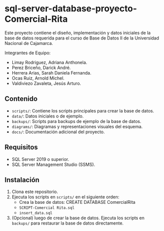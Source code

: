 # sql-server-database-proyecto-Comercial-Rita
Este proyecto contiene el diseño, implementación y datos iniciales de la base de datos requerida para el curso de Base de Datos II de la Universidad Nacional de Cajamarca.

Integrantes de Equipo:
- Limay Rodriguez, Adriana Anthonela.
- Perez Briceño, Darick André.
- Herrera Arias, Sarah Daniela Fernanda.
- Ocas Ruiz, Arnold Michel.
- Valdiviezo Zavaleta, Jesús Arturo.

## Contenido  
- `scripts/`: Contiene los scripts principales para crear la base de datos.  
- `data/`: Datos iniciales o de ejemplo.  
- `backups/`: Scripts para backups de ejemplo de la base de datos.  
- `diagrams/`: Diagramas y representaciones visuales del esquema.  
- `docs/`: Documentación adicional del proyecto.  

## Requisitos  
- SQL Server 2019 o superior.  
- SQL Server Management Studio (SSMS).  

## Instalación  
1. Clona este repositorio.  
2. Ejecuta los scripts en `scripts/` en el siguiente orden:  
    - Crea la base de datos: CREATE DATABASE ComercialRita
    - `SCRIPT-Comercial Rita.sql`
    - `insert_data.sql`  
3. (Opcional) luego de crear la base de datos. Ejecuta los scripts en `backups/` para restaurar la base de datos directamente.
